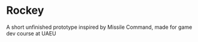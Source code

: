# Rockey
A short unfinished prototype inspired by Missile Command, made for game dev course at UAEU
